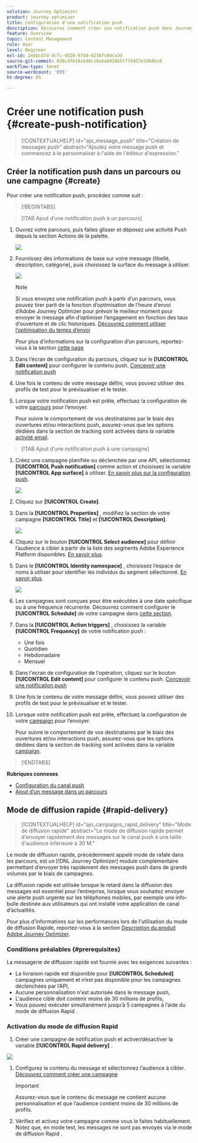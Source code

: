 ```yaml
---
solution: Journey Optimizer
product: journey optimizer
title: Configuration d’une notification push
description: Découvrez comment créer une notification push dans Journey Optimizer
feature: Overview
topic: Content Management
role: User
level: Beginner
exl-id: 2ebbcd7d-dcfc-4528-974d-6230fc0dca3d
source-git-commit: 020c4fb18cbd0c10a6eb92865f7f0457e5db8bc0
workflow-type: tm+mt
source-wordcount: '655'
ht-degree: 0%

---
```


# Créer une notification push {#create-push-notification}

>[!CONTEXTUALHELP]
>id="ajo_message_push"
>title="Création de messages push"
>abstract="Ajoutez votre message push et commencez à le personnaliser à l&#39;aide de l&#39;éditeur d&#39;expression."

## Créer la notification push dans un parcours ou une campagne {#create}

Pour créer une notification push, procédez comme suit :

>[!BEGINTABS]

>[!TAB Ajout d’une notification push à un parcours]

1. Ouvrez votre parcours, puis faites glisser et déposez une activité Push depuis la section Actions de la palette.

   ![](assets/push_create_1.png)

1. Fournissez des informations de base sur votre message (libellé, description, catégorie), puis choisissez la surface du message à utiliser.

   ![](assets/push_create_2.png)

   >[!NOTE]
   >
   >Si vous envoyez une notification push à partir d’un parcours, vous pouvez tirer parti de la fonction d’optimisation de l’heure d’envoi d’Adobe Journey Optimizer pour prévoir le meilleur moment pour envoyer le message afin d’optimiser l’engagement en fonction des taux d’ouverture et de clic historiques. [Découvrez comment utiliser l’optimisation du temps d’envoi](../building-journeys/journeys-message.md#send-time-optimization)

   Pour plus d’informations sur la configuration d’un parcours, reportez-vous à la section [cette page](../building-journeys/journey-gs.md)

1. Dans l’écran de configuration du parcours, cliquez sur le **[!UICONTROL Edit content]** pour configurer le contenu push. [Concevoir une notification push](design-push.md)

1. Une fois le contenu de votre message défini, vous pouvez utiliser des profils de test pour le prévisualiser et le tester.

1. Lorsque votre notification push est prête, effectuez la configuration de votre [parcours](../building-journeys/journey-gs.md) pour l’envoyer.

   Pour suivre le comportement de vos destinataires par le biais des ouvertures et/ou interactions push, assurez-vous que les options dédiées dans la section de tracking sont activées dans la variable [activité email](../building-journeys/journeys-message.md).

>[!TAB Ajout d’une notification push à une campagne]

1. Créez une campagne planifiée ou déclenchée par une API, sélectionnez **[!UICONTROL Push notification]** comme action et choisissez la variable **[!UICONTROL App surface]** à utiliser. [En savoir plus sur la configuration push](push-configuration.md).

   ![](assets/push_create_3.png)

1. Cliquez sur **[!UICONTROL Create]**.

1. Dans la **[!UICONTROL Properties]** , modifiez la section de votre campagne **[!UICONTROL Title]** et **[!UICONTROL Description]**.

   ![](assets/push_create_4.png)

1. Cliquez sur le bouton **[!UICONTROL Select audience]** pour définir l’audience à cibler à partir de la liste des segments Adobe Experience Platform disponibles. [En savoir plus](../segment/about-segments.md).

1. Dans le **[!UICONTROL Identity namespace]** , choisissez l’espace de noms à utiliser pour identifier les individus du segment sélectionné. [En savoir plus](../event/about-creating.md#select-the-namespace).

   ![](assets/push_create_5.png)

1. Les campagnes sont conçues pour être exécutées à une date spécifique ou à une fréquence récurrente. Découvrez comment configurer le **[!UICONTROL Schedule]** de votre campagne dans [cette section](../campaigns/create-campaign.md#schedule).

1. Dans la **[!UICONTROL Action triggers]** , choisissez la variable **[!UICONTROL Frequency]** de votre notification push :

   * Une fois
   * Quotidien
   * Hebdomadaire
   * Mensuel

1. Dans l&#39;écran de configuration de l&#39;opération, cliquez sur le bouton **[!UICONTROL Edit content]** pour configurer le contenu push. [Concevoir une notification push](design-push.md)

1. Une fois le contenu de votre message défini, vous pouvez utiliser des profils de test pour le prévisualiser et le tester.

1. Lorsque votre notification push est prête, effectuez la configuration de votre [campaign](../campaigns/create-campaign.md) pour l’envoyer.

   Pour suivre le comportement de vos destinataires par le biais des ouvertures et/ou interactions push, assurez-vous que les options dédiées dans la section de tracking sont activées dans la variable [campaign](../campaigns/create-campaign.md).

>[!ENDTABS]

**Rubriques connexes**

* [Configuration du canal push](push-gs.md)
* [Ajout d’un message dans un parcours](../building-journeys/journeys-message.md)

## Mode de diffusion rapide {#rapid-delivery}

>[!CONTEXTUALHELP]
>id="ajo_campaigns_rapid_delivery"
>title="Mode de diffusion rapide"
>abstract="Le mode de diffusion rapide permet d&#39;envoyer rapidement des messages sur le canal push à une taille d&#39;audience inférieure à 30 M."

Le mode de diffusion rapide, précédemment appelé mode de rafale dans les parcours, est un [!DNL Journey Optimizer] module complémentaire permettant d’envoyer très rapidement des messages push dans de grands volumes par le biais de campagnes.

La diffusion rapide est utilisée lorsque le retard dans la diffusion des messages est essentiel pour l’entreprise, lorsque vous souhaitez envoyer une alerte push urgente sur les téléphones mobiles, par exemple une info-bulle destinée aux utilisateurs qui ont installé votre application de canal d’actualités.

Pour plus d&#39;informations sur les performances lors de l&#39;utilisation du mode de diffusion Rapide, reportez-vous à la section [Description du produit Adobe Journey Optimizer](https://helpx.adobe.com/legal/product-descriptions/adobe-journey-optimizer.html).

### Conditions préalables {#prerequisites}

La messagerie de diffusion rapide est fournie avec les exigences suivantes :

* La livraison rapide est disponible pour **[!UICONTROL Scheduled]** campagnes uniquement et n’est pas disponible pour les campagnes déclenchées par l’API,
* Aucune personnalisation n&#39;est autorisée dans le message push,
* L&#39;audience cible doit contenir moins de 30 millions de profils,
* Vous pouvez exécuter simultanément jusqu’à 5 campagnes à l’aide du mode de diffusion Rapid .

### Activation du mode de diffusion Rapid

1. Créer une campagne de notification push et activer/désactiver la variable **[!UICONTROL Rapid delivery]** .

![](assets/create-campaign-burst.png)

1. Configurez le contenu du message et sélectionnez l’audience à cibler. [Découvrez comment créer une campagne](#create)

   >[!IMPORTANT]
   >
   >Assurez-vous que le contenu du message ne contient aucune personnalisation et que l’audience contient moins de 30 millions de profils.

1. Vérifiez et activez votre campagne comme vous le faites habituellement. Notez que, en mode test, les messages ne sont pas envoyés via le mode de diffusion Rapid .